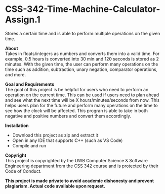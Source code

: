 # CSS-342-Time-Machine-Calculator-Assign.1
Stores a certain time and is able to perform multiple operations on the given time.

**About**<br />
 Takes in floats/integers as numbers and converts them into a valid time. For example, 0.5 hours is converted into 30 min and 120 seconds is stored as 2 minutes.
With the given time, the user can perform many operations on the time such as addition, subtraction, unary negation, comparator operations, and more.

**Goal and Requirements**<br />
The goal of this project is be helpful for users who need to perform an operation on the current time. This can be used if users need to plan ahead and see what the next time will be X hours/minutes/seconds from now. This helps users plan for the future and perform many operations on the time to see how the clock will be affected. This progran is able to take in both negative and positive numbers and convert them accordingly.

**Installation**<br />
* Download this project as zip and extract it
* Open in any IDE that supports C++ (such as VS Code)
* Compile and run

**Copyright**<br />
This project is copyrighted by the UWB Computer Science & Software Engineering department from the CSS 342 course and is protected by their Code of Conduct.


**This project is made private to avoid academic dishonesty and prevent plagiarism.
Actual code available upon request.**

